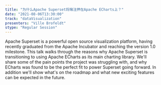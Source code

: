 ```yaml
---
title: "为什么Apache Superset将赌注押在Apache ECharts上？"
date: "2021-08-06T13:30:00" 
track: "dataVisualization"
presenters: "Ville Brofeldt"
stype: "Regular Session"
---
```

Apache Superset is a powerful open source visualization platform, having recently graduated from the Apache Incubator and reaching the version 1.0 milestone. This talk walks through the reasons why Apache Superset is transitioning to using Apache ECharts as its main charting library. We'll share some of the pain points the project was struggling with, and why ECharts was found to be the perfect fit to power Superset going forward. In addition we'll show what's on the roadmap and what new exciting features can be expected in the future.